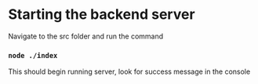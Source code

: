 # Starting the backend server

Navigate to the src folder and run the command

### `node ./index`

This should begin running server, look for success message in the console